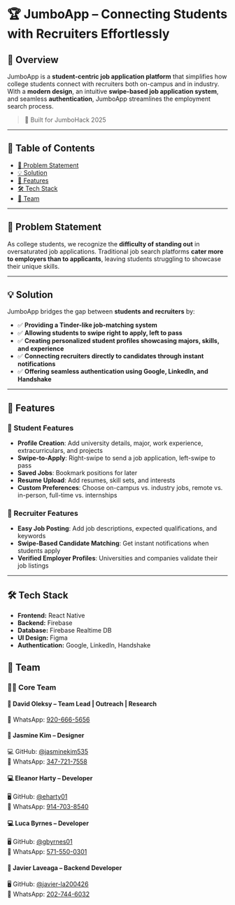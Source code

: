 # 🏆 JumboApp – Connecting Students with Recruiters Effortlessly

## 📌 Overview
JumboApp is a **student-centric job application platform** that simplifies how college students connect with recruiters both on-campus and in industry. With a **modern design**, an intuitive **swipe-based job application system**, and seamless **authentication**, JumboApp streamlines the employment search process.

> 🚀 Built for JumboHack 2025

---

## 📖 Table of Contents
- [🎯 Problem Statement](#-problem-statement)
- [💡 Solution](#-solution)
- [🔧 Features](#-features)
- [🛠 Tech Stack](#-tech-stack)
- [🤝 Team](#-team)

---

## 🎯 Problem Statement
As college students, we recognize the **difficulty of standing out** in oversaturated job applications. Traditional job search platforms **cater more to employers than to applicants**, leaving students struggling to showcase their unique skills.

---

## 💡 Solution
JumboApp bridges the gap between **students and recruiters** by:
- ✅ **Providing a Tinder-like job-matching system**
- ✅ **Allowing students to swipe right to apply, left to pass**
- ✅ **Creating personalized student profiles showcasing majors, skills, and experience**
- ✅ **Connecting recruiters directly to candidates through instant notifications**
- ✅ **Offering seamless authentication using Google, LinkedIn, and Handshake**

---

## 🔧 Features

### 📌 Student Features
- **Profile Creation**: Add university details, major, work experience, extracurriculars, and projects
- **Swipe-to-Apply**: Right-swipe to send a job application, left-swipe to pass
- **Saved Jobs**: Bookmark positions for later
- **Resume Upload**: Add resumes, skill sets, and interests
- **Custom Preferences**: Choose on-campus vs. industry jobs, remote vs. in-person, full-time vs. internships

### 📌 Recruiter Features
- **Easy Job Posting**: Add job descriptions, expected qualifications, and keywords
- **Swipe-Based Candidate Matching**: Get instant notifications when students apply
- **Verified Employer Profiles**: Universities and companies validate their job listings

---

## 🛠 Tech Stack

- **Frontend:** React Native  
- **Backend:** Firebase  
- **Database:** Firebase Realtime DB  
- **UI Design:** Figma  
- **Authentication:** Google, LinkedIn, Handshake  

## 🤝 Team

### 👨‍💻 Core Team

#### 🚀 **David Oleksy** – Team Lead | Outreach | Research  
📱 WhatsApp: [920-666-5656](tel:9206665656)  

#### 🎨 **Jasmine Kim** – Designer  
💻 GitHub: [@jasminekim535](https://github.com/jasminekim535)  
📱 WhatsApp: [347-721-7558](tel:3477217558)  

#### 💻 **Eleanor Harty** – Developer  
🖥 GitHub: [@eharty01](https://github.com/eharty01)  
📱 WhatsApp: [914-703-8540](tel:9147038540)  

#### 💻 **Luca Byrnes** – Developer  
🖥 GitHub: [@gbyrnes01](https://github.com/gbyrnes01)  
📱 WhatsApp: [571-550-0301](tel:5715500301)  

#### 🔧 **Javier Laveaga** – Backend Developer  
🖥 GitHub: [@javier-la200426](https://github.com/javier-la200426)  
📱 WhatsApp: [202-744-6032](tel:2027446032)  

